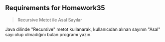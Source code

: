 ## Requirements for Homework35

> Recursive Metot ile Asal Sayılar

Java dilinde "Recursive" metot kullanarak, kullanıcıdan alınan sayının "Asal" sayı olup olmadığını bulan programı yazın.

